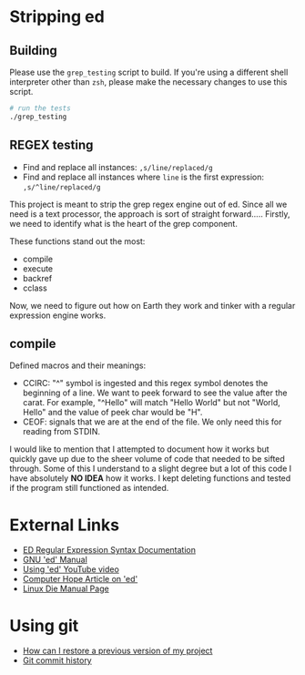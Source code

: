 # Stripping ed

## Building

Please use the `grep_testing` script to build.
If you're using a different shell interpreter other than `zsh`, please make the necessary changes to use this script.

```bash
# run the tests
./grep_testing
```

## REGEX testing

- Find and replace all instances: `,s/line/replaced/g`
- Find and replace all instances where `line` is the first expression: `,s/^line/replaced/g`

This project is meant to strip the grep regex engine out of ed.
Since all we need is a text processor, the approach is sort of straight forward.....
Firstly, we need to identify what is the heart of the grep component.

These functions stand out the most:

- compile
- execute
- backref
- cclass


Now, we need to figure out how on Earth they work and tinker with a regular expression engine works.

## compile

Defined macros and their meanings:

- CCIRC: "^" symbol is ingested and this regex symbol denotes the beginning of a line. We want to peek forward to see the value after the carat. For example, "^Hello" will match "Hello World" but not "World, Hello" and the value of peek char would be "H".
- CEOF: signals that we are at the end of the file. We only need this for reading from STDIN.

I would like to mention that I attempted to document how it works but quickly gave up due to the sheer volume of code that needed to be sifted through.
Some of this I understand to a slight degree but a lot of this code I have absolutely **NO IDEA** how it works.
I kept deleting functions and tested if the program still functioned as intended.

# External Links

- [ED Regular Expression Syntax Documentation](https://www.gnu.org/software/gnulib/manual/html_node/ed-regular-expression-syntax.html)
- [GNU 'ed' Manual](https://www.gnu.org/software/ed/manual/ed_manual.html)
- [Using 'ed' YouTube video](https://www.youtube.com/watch?v=UQOHNT36ioQ)
- [Computer Hope Article on 'ed'](https://www.computerhope.com/unix/ued.htm)
- [Linux Die Manual Page](https://linux.die.net/man/1/ed)

# Using git

- [How can I restore a previous version of my project](https://www.git-tower.com/learn/git/faq/restore-repo-to-previous-revision)
- [Git commit history](https://git-scm.com/book/en/v2/Git-Basics-Viewing-the-Commit-History)
